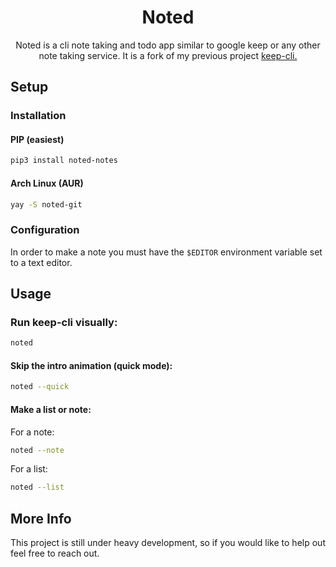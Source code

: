 <h1 align="center">Noted</h1>
<p align="center">Noted is a cli note taking and todo app similar to google keep or any other note taking service. It is a fork of my previous project <a href="https://github.com/zack-ashen/keep-cli">keep-cli.</a></p>

## Setup

### Installation

#### PIP (easiest)
```sh
pip3 install noted-notes
```

#### Arch Linux (AUR)
```sh
yay -S noted-git
```

### Configuration
In order to make a note you must have the `$EDITOR` environment variable set to a text editor.

## Usage

### Run keep-cli visually:
```sh
noted
```
#### Skip the intro animation (quick mode):
```sh
noted --quick
```
#### Make a list or note:
For a note:
```sh
noted --note
```
For a list:
```sh
noted --list
```
## More Info
<p> This project is still under heavy development, so if you would like to help out feel free to reach out. </p>

